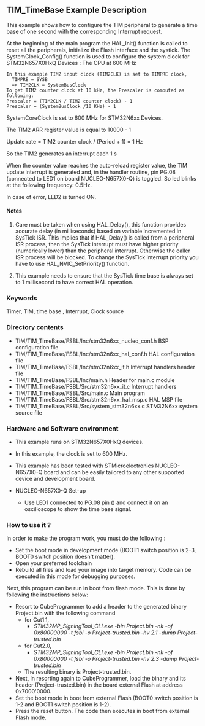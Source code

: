 ## <b>TIM_TimeBase Example Description</b>

This example shows how to configure the TIM peripheral to generate a time base of 
one second with the corresponding Interrupt request.

At the beginning of the main program the HAL_Init() function is called to reset 
all the peripherals, initialize the Flash interface and the systick.
The SystemClock_Config() function is used to configure the system clock for STM32N657X0HxQ Devices :
The CPU at 600 MHz 

    In this example TIM2 input clock (TIM2CLK) is set to TIMPRE clock,
      TIMPRE = SYSB
      => TIM2CLK = SystemBusClock
    To get TIM2 counter clock at 10 kHz, the Prescaler is computed as following:
    Prescaler = (TIM2CLK / TIM2 counter clock) - 1
    Prescaler = (SystemBusClock /10 KHz) - 1

SystemCoreClock is set to 600 MHz for STM32N6xx Devices.

The TIM2 ARR register value is equal to 10000 - 1

Update rate = TIM2 counter clock / (Period + 1) = 1 Hz

So the TIM2 generates an interrupt each 1 s

When the counter value reaches the auto-reload register value, the TIM update 
interrupt is generated and, in the handler routine, pin PG.08 (connected to LED1 on board NUCLEO-N657X0-Q)
is toggled. So led blinks at the following frequency: 0.5Hz.

In case of error, LED2 is turned ON.

#### <b>Notes</b>

 1. Care must be taken when using HAL_Delay(), this function provides accurate delay (in milliseconds)
    based on variable incremented in SysTick ISR. This implies that if HAL_Delay() is called from
    a peripheral ISR process, then the SysTick interrupt must have higher priority (numerically lower)
    than the peripheral interrupt. Otherwise the caller ISR process will be blocked.
    To change the SysTick interrupt priority you have to use HAL_NVIC_SetPriority() function.

 2. This example needs to ensure that the SysTick time base is always set to 1 millisecond
    to have correct HAL operation.

### <b>Keywords</b>

Timer, TIM, time base , Interrupt, Clock source

### <b>Directory contents</b>

  - TIM/TIM_TimeBase/FSBL/Inc/stm32n6xx_nucleo_conf.h     BSP configuration file
  - TIM/TIM_TimeBase/FSBL/Inc/stm32n6xx_hal_conf.h    HAL configuration file
  - TIM/TIM_TimeBase/FSBL/Inc/stm32n6xx_it.h          Interrupt handlers header file
  - TIM/TIM_TimeBase/FSBL/Inc/main.h                  Header for main.c module  
  - TIM/TIM_TimeBase/FSBL/Src/stm32n6xx_it.c          Interrupt handlers
  - TIM/TIM_TimeBase/FSBL/Src/main.c                  Main program
  - TIM/TIM_TimeBase/FSBL/Src/stm32n6xx_hal_msp.c     HAL MSP file
  - TIM/TIM_TimeBase/FSBL/Src/system_stm32n6xx.c      STM32N6xx system source file


### <b>Hardware and Software environment</b>

  - This example runs on STM32N657X0HxQ devices.
  - In this example, the clock is set to 600 MHz.
    
  - This example has been tested with STMicroelectronics NUCLEO-N657X0-Q
    board and can be easily tailored to any other supported device
    and development board.      

  - NUCLEO-N657X0-Q Set-up
    - Use LED1 connected to PG.08 pin () and connect it on an oscilloscope 
      to show the time base signal.  


### <b>How to use it ?</b>

In order to make the program work, you must do the following :
 - Set the boot mode in development mode (BOOT1 switch position is 2-3, BOOT0 switch position doesn't matter).
 - Open your preferred toolchain
 - Rebuild all files and load your image into target memory. Code can be executed in this mode for debugging purposes.

 Next, this program can be run in boot from flash mode. This is done by following the instructions below:
 
 - Resort to CubeProgrammer to add a header to the generated binary Project.bin with the following command
   - for Cut1.1,
     - *STM32MP_SigningTool_CLI.exe -bin Project.bin -nk -of 0x80000000 -t fsbl -o Project-trusted.bin -hv 2.1 -dump Project-trusted.bin*
   - for Cut2.0, 
      - *STM32MP_SigningTool_CLI.exe -bin Project.bin -nk -of 0x80000000 -t fsbl -o Project-trusted.bin -hv 2.3 -dump Project-trusted.bin*
   - The resulting binary is Project-trusted.bin.
 - Next, in resorting again to CubeProgrammer, load the binary and its header (Project-trusted.bin) in the board external Flash at address 0x7000'0000.
 - Set the boot mode in boot from external Flash (BOOT0 switch position is 1-2 and BOOT1 switch position is 1-2).
 - Press the reset button. The code then executes in boot from external Flash mode.


